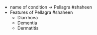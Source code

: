 - name of condition -> Pellagra #shaheen
- Features of Pellagra #shaheen
	- Diarrhoea
	- Dementia
	- Dermatitis